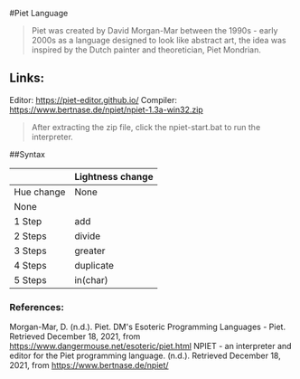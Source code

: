 #Piet Language
>Piet was created by David Morgan-Mar between the 1990s - early 2000s as a language designed to look like abstract art, the idea was inspired by the Dutch painter and theoretician, Piet Mondrian.

## Links: 
Editor: https://piet-editor.github.io/
Compiler: https://www.bertnase.de/npiet/npiet-1.3a-win32.zip
>After extracting the zip file, click the npiet-start.bat to run the interpreter.

##Syntax

|  | Lightness change |
|---|---|
| Hue change | None | 1 Darker | 2 Darker |
| None |  | push | pop |
| 1 Step | add | subtract | multiply |
| 2 Steps | divide | mod | not |
| 3 Steps | greater | pointer | switch |
| 4 Steps | duplicate | roll | in(number) |
| 5 Steps | in(char) | out(number) | out(char) |

### References:
Morgan-Mar, D. (n.d.). Piet. DM's Esoteric Programming Languages - Piet. Retrieved December 18, 2021, from https://www.dangermouse.net/esoteric/piet.html 
NPIET - an interpreter and editor for the Piet programming language. (n.d.). Retrieved December 18, 2021, from https://www.bertnase.de/npiet/ 

